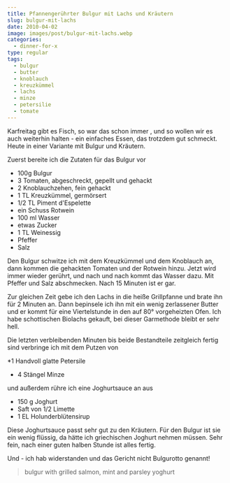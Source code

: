 ```yaml
---
title: Pfannengerührter Bulgur mit Lachs und Kräutern
slug: bulgur-mit-lachs
date: 2010-04-02
image: images/post/bulgur-mit-lachs.webp
categories: 
  - dinner-for-x
type: regular
tags: 
  - bulgur
  - butter
  - knoblauch
  - kreuzkümmel
  - lachs
  - minze
  - petersilie
  - tomate
---
```


Karfreitag gibt es Fisch, so war das schon immer , und so wollen wir es auch weiterhin halten - ein einfaches Essen, das trotzdem gut schmeckt. Heute in einer Variante mit Bulgur und Kräutern.

Zuerst bereite ich die Zutaten für das Bulgur vor

* 100g Bulgur 
* 3 Tomaten, abgeschreckt, gepellt und gehackt 
* 2 Knoblauchzehen, fein gehackt 
* 1 TL Kreuzkümmel, germörsert 
* 1/2 TL Piment d'Espelette 
* ein Schuss Rotwein 
* 100 ml Wasser 
* etwas Zucker 
* 1 TL Weinessig 
* Pfeffer 
* Salz

Den Bulgur schwitze ich mit dem Kreuzkümmel und dem Knoblauch an, dann kommen die gehackten Tomaten und der Rotwein hinzu. Jetzt wird immer wieder gerührt, und nach und nach kommt das Wasser dazu. Mit Pfeffer und Salz abschmecken. Nach 15 Minuten ist er gar.

Zur gleichen Zeit gebe ich den Lachs in die heiße Grillpfanne und brate ihn für 2 Minuten an. Dann bepinsele ich ihn mit ein wenig zerlassener Butter und er kommt für eine Viertelstunde in den auf 80° vorgeheizten Ofen. Ich habe schottischen Biolachs gekauft, bei dieser Garmethode bleibt er sehr hell.

Die letzten verbleibenden Minuten bis beide Bestandteile zeitgleich fertig sind verbringe ich mit dem Putzen von

*1 Handvoll glatte Petersile 
* 4 Stängel Minze

und außerdem rühre ich eine Joghurtsauce an aus

* 150 g Joghurt 
* Saft von 1/2 Limette 
* 1 EL Holunderblütensirup

Diese Joghurtsauce passt sehr gut zu den Kräutern. Für den Bulgur ist sie ein wenig flüssig, da hätte ich griechischen Joghurt nehmen müssen. Sehr fein, nach einer guten halben Stunde ist alles fertig.

Und - ich hab widerstanden und das Gericht nicht Bulgurotto genannt!

> bulgur with grilled salmon, mint and parsley yoghurt
